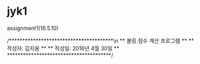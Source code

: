 # jyk1
assignment1(16.5.10)

/***************************************\n
 **      볼링 점수 계산 프로그램      **
 **        작성자: 김지용             **
 **        작성일: 2016년 4월 30일    **
 ***************************************/
